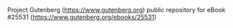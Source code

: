 Project Gutenberg (https://www.gutenberg.org) public repository for eBook #25531 (https://www.gutenberg.org/ebooks/25531)
